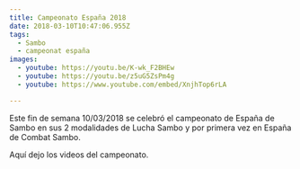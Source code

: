 ```yaml
---
title: Campeonato España 2018
date: 2018-03-10T10:47:06.955Z
tags:
  - Sambo
  - campeonat españa
images:
  - youtube: https://youtu.be/K-wk_F2BHEw
  - youtube: https://youtu.be/z5uG5ZsPm4g
  - youtube: https://www.youtube.com/embed/XnjhTop6rLA

---
```

Este fin de semana 10/03/2018 se celebró el campeonato de España de Sambo en sus 2 modalidades de Lucha Sambo y por primera vez en España de Combat Sambo.

Aquí dejo los videos del campeonato.
